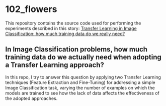 # 102_flowers
This repository contains the source code used for performing the experiments described in this story: [Transfer Learning in Image Classification: how much training data do we really need?](https://towardsdatascience.com/transfer-learning-in-image-classification-how-much-training-data-do-we-really-need-7fb570abe774)

## In Image Classification problems, how much training data do we actually need when adopting a Transfer Learning approach?
 In this repo, I try to answer this question by applying two Transfer Learning techniques (Feature Extraction and Fine-Tuning) for addressing a simple Image Classification task, varying the number of examples on which the models are trained to see how the lack of data affects the effectiveness of the adopted approaches.